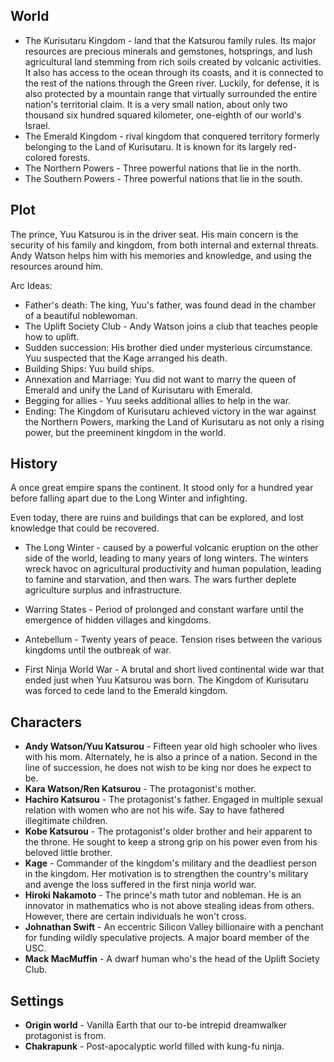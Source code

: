 

## World
* The Kurisutaru Kingdom - land that the Katsurou family rules. Its major resources are precious minerals and gemstones, hotsprings, and lush agricultural land stemming from rich soils created by volcanic activities. It also has access to the ocean through its coasts, and it is connected to the rest of the nations through the Green river. Luckily, for defense, it is also protected by a mountain range that virtually surrounded the entire nation's territorial claim. It is a very small nation, about only two thousand six hundred squared kilometer, one-eighth of our world's Israel.
* The Emerald Kingdom - rival kingdom that conquered territory formerly belonging to the Land of Kurisutaru. It is known for its largely red-colored forests.
* The Northern Powers - Three powerful nations that lie in the north.
* The Southern Powers - Three powerful nations that lie in the south.

## Plot

The prince, Yuu Katsurou is in the driver seat. His main concern is the security of his family and kingdom, from both internal and external threats. Andy Watson helps him with his memories and knowledge, and using the resources around him.

Arc Ideas:

* Father's death: The king, Yuu's father, was found dead in the chamber of a beautiful noblewoman.
* The Uplift Society Club - Andy Watson joins a club that teaches people how to uplift.
* Sudden succession: His brother died under mysterious circumstance. Yuu suspected that the Kage arranged his death.
* Building Ships: Yuu build ships.
* Annexation and Marriage: Yuu did not want to marry the queen of Emerald and unify the Land of Kurisutaru with Emerald.
* Begging for allies - Yuu seeks additional allies to help in the war.
* Ending: The Kingdom of Kurisutaru achieved victory in the war against the Northern Powers, marking the Land of Kurisutaru as not only a rising power, but the preeminent kingdom in the world.

## History

A once great empire spans the continent. It stood only for a hundred year before falling apart due to the Long Winter and infighting.

Even today, there are ruins and buildings that can be explored, and lost knowledge that could be recovered.

* The Long Winter - caused by a powerful volcanic eruption on the other side of the world, leading to many years of long winters. The winters wreck havoc on agricultural productivity and human population, leading to famine and starvation, and then wars. The wars further deplete agriculture surplus and infrastructure.

* Warring States - Period of prolonged and constant warfare until the emergence of hidden villages and kingdoms.

* Antebellum - Twenty years of peace. Tension rises between the various kingdoms until the outbreak of war.

* First Ninja World War - A brutal and short lived continental wide war that ended just when Yuu Katsurou was born. The Kingdom of Kurisutaru was forced to cede land to the Emerald kingdom.


## Characters

* **Andy Watson/Yuu Katsurou** - Fifteen year old high schooler who lives with his mom. Alternately, he is also a prince of a nation. Second in the line of succession, he does not wish to be king nor does he expect to be.
* **Kara Watson/Ren Katsurou** - The protagonist's mother.
* **Hachiro Katsurou** - The protagonist's father. Engaged in multiple sexual relation with women who are not his wife. Say to have fathered illegitimate children.
* **Kobe Katsurou** - The protagonist's older brother and heir apparent to the throne. He sought to keep a strong grip on his power even from his beloved little brother.
* **Kage** - Commander of the kingdom's military and the deadliest person in the kingdom. Her motivation is to strengthen the country's military and avenge the loss suffered in the first ninja world war.
* **Hiroki Nakamoto** - The prince's math tutor and nobleman. He is an innovator in mathematics who is not above stealing ideas from others. However, there are certain individuals he won't cross.
* **Johnathan Swift** - An eccentric Silicon Valley billionaire with a penchant for funding wildly speculative projects. A major board member of the USC.
* **Mack MacMuffin** - A dwarf human who's the head of the Uplift Society Club.

## Settings

* **Origin world** - Vanilla Earth that our to-be intrepid dreamwalker protagonist is from.
* **Chakrapunk** - Post-apocalyptic world filled with kung-fu ninja.
